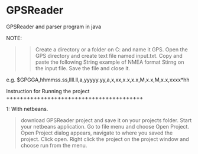 GPSReader
=========

GPSReader and parser program in java

NOTE:

>>Create a directory or a folder on C: and name it GPS.
>>Open the GPS directory and create text file named input.txt.
>>Copy and paste the following String example of NMEA format Stirng on the input file. 
>>Save the file and close it.

e.g. $GPGGA,hhmmss.ss,llll.ll,a,yyyyy.yy,a,x,xx,x.x,x.x,M,x.x,M,x.x,xxxx*hh

Instruction for Running the project
++++++++++++++++++++++++++++++++++++++++

1: With netbeans.

>download  GPSReader project and save it on your projects folder.
>Start your netbeans application.
>Go to file menu and choose Open Project.
>Open Project dialog appears, navigate to where you saved the project.
>Click open.
>Right click the project on the project window and choose run from the menu.

